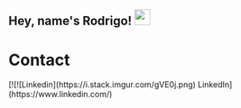## Hey, name's Rodrigo! <img src="https://media.giphy.com/media/hvRJCLFzcasrR4ia7z/giphy.gif" width="28px" height="28px">
<h1>Contact</h1> 
[![![Linkedin](https://i.stack.imgur.com/gVE0j.png) LinkedIn](https://www.linkedin.com/)
&nbsp;
